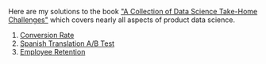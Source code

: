 Here are my solutions to the book ["A Collection of Data Science Take-Home Challenges"](https://datamasked.com/) which covers nearly all aspects of product data science.

1. [Conversion Rate](/notebooks/conversion.ipynb)
2. [Spanish Translation A/B Test](/notebooks/translationTest.ipynb)
3. [Employee Retention](/notebooks/employeeRetention.ipynb)